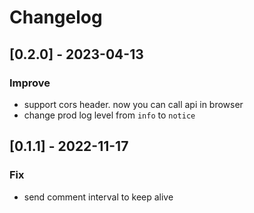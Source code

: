 # Changelog

## [0.2.0] - 2023-04-13

### Improve

- support cors header. now you can call api in browser
- change prod log level from `info` to `notice`

## [0.1.1] - 2022-11-17

### Fix

- send comment interval to keep alive

